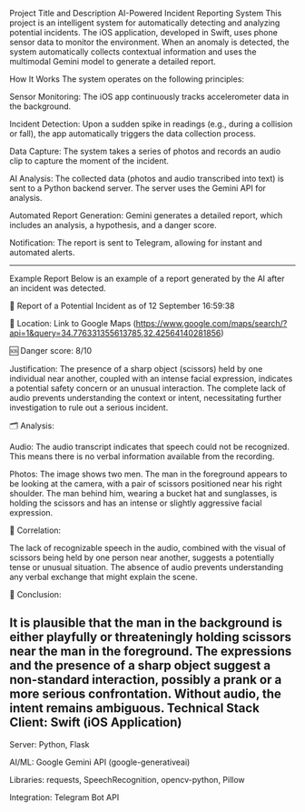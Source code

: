 Project Title and Description
AI-Powered Incident Reporting System
This project is an intelligent system for automatically detecting and analyzing potential incidents. The iOS application, developed in Swift, uses phone sensor data to monitor the environment. When an anomaly is detected, the system automatically collects contextual information and uses the multimodal Gemini model to generate a detailed report.

How It Works
The system operates on the following principles:

Sensor Monitoring: The iOS app continuously tracks accelerometer data in the background.

Incident Detection: Upon a sudden spike in readings (e.g., during a collision or fall), the app automatically triggers the data collection process.

Data Capture: The system takes a series of photos and records an audio clip to capture the moment of the incident.

AI Analysis: The collected data (photos and audio transcribed into text) is sent to a Python backend server. The server uses the Gemini API for analysis.

Automated Report Generation: Gemini generates a detailed report, which includes an analysis, a hypothesis, and a danger score.

Notification: The report is sent to Telegram, allowing for instant and automated alerts.

------
Example Report
Below is an example of a report generated by the AI after an incident was detected.

🚨 Report of a Potential Incident as of 12 September 16:59:38

📍 Location:
Link to Google Maps (https://www.google.com/maps/search/?api=1&query=34.776331355613785,32.42564140281856)

🆘 Danger score: 8/10

Justification: The presence of a sharp object (scissors) held by one individual near another, coupled with an intense facial expression, indicates a potential safety concern or an unusual interaction. The complete lack of audio prevents understanding the context or intent, necessitating further investigation to rule out a serious incident.

🗂️ Analysis:

Audio: The audio transcript indicates that speech could not be recognized. This means there is no verbal information available from the recording.

Photos: The image shows two men. The man in the foreground appears to be looking at the camera, with a pair of scissors positioned near his right shoulder. The man behind him, wearing a bucket hat and sunglasses, is holding the scissors and has an intense or slightly aggressive facial expression.

🔗 Correlation:

The lack of recognizable speech in the audio, combined with the visual of scissors being held by one person near another, suggests a potentially tense or unusual situation. The absence of audio prevents understanding any verbal exchange that might explain the scene.

🔎 Conclusion:

It is plausible that the man in the background is either playfully or threateningly holding scissors near the man in the foreground. The expressions and the presence of a sharp object suggest a non-standard interaction, possibly a prank or a more serious confrontation. Without audio, the intent remains ambiguous.
Technical Stack
Client: Swift (iOS Application)
------
Server: Python, Flask

AI/ML: Google Gemini API (google-generativeai)

Libraries: requests, SpeechRecognition, opencv-python, Pillow

Integration: Telegram Bot API

